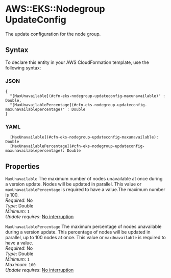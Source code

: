 # AWS::EKS::Nodegroup UpdateConfig<a name="aws-properties-eks-nodegroup-updateconfig"></a>

The update configuration for the node group\.

## Syntax<a name="aws-properties-eks-nodegroup-updateconfig-syntax"></a>

To declare this entity in your AWS CloudFormation template, use the following syntax:

### JSON<a name="aws-properties-eks-nodegroup-updateconfig-syntax.json"></a>

```
{
  "[MaxUnavailable](#cfn-eks-nodegroup-updateconfig-maxunavailable)" : Double,
  "[MaxUnavailablePercentage](#cfn-eks-nodegroup-updateconfig-maxunavailablepercentage)" : Double
}
```

### YAML<a name="aws-properties-eks-nodegroup-updateconfig-syntax.yaml"></a>

```
  [MaxUnavailable](#cfn-eks-nodegroup-updateconfig-maxunavailable): Double
  [MaxUnavailablePercentage](#cfn-eks-nodegroup-updateconfig-maxunavailablepercentage): Double
```

## Properties<a name="aws-properties-eks-nodegroup-updateconfig-properties"></a>

`MaxUnavailable` <a name="cfn-eks-nodegroup-updateconfig-maxunavailable"></a>
The maximum number of nodes unavailable at once during a version update\. Nodes will be updated in parallel\. This value or `maxUnavailablePercentage` is required to have a value\.The maximum number is 100\.  
_Required_: No  
_Type_: Double  
_Minimum_: `1`  
_Update requires_: [No interruption](https://docs.aws.amazon.com/AWSCloudFormation/latest/UserGuide/using-cfn-updating-stacks-update-behaviors.html#update-no-interrupt)

`MaxUnavailablePercentage` <a name="cfn-eks-nodegroup-updateconfig-maxunavailablepercentage"></a>
The maximum percentage of nodes unavailable during a version update\. This percentage of nodes will be updated in parallel, up to 100 nodes at once\. This value or `maxUnavailable` is required to have a value\.  
_Required_: No  
_Type_: Double  
_Minimum_: `1`  
_Maximum_: `100`  
_Update requires_: [No interruption](https://docs.aws.amazon.com/AWSCloudFormation/latest/UserGuide/using-cfn-updating-stacks-update-behaviors.html#update-no-interrupt)
